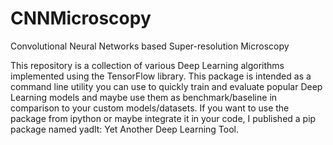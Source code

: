 # CNNMicroscopy
Convolutional Neural Networks based Super-resolution Microscopy

This repository is a collection of various Deep Learning algorithms implemented using the TensorFlow library. This package is intended as a command line utility you can use to quickly train and evaluate popular Deep Learning models and maybe use them as benchmark/baseline in comparison to your custom models/datasets. If you want to use the package from ipython or maybe integrate it in your code, I published a pip package named yadlt: Yet Another Deep Learning Tool.
